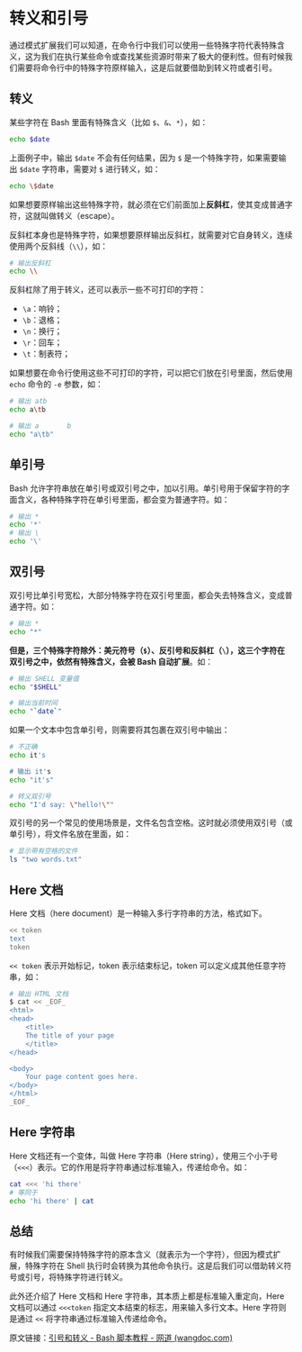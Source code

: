 # 转义和引号

通过模式扩展我们可以知道，在命令行中我们可以使用一些特殊字符代表特殊含义，这为我们在执行某些命令或查找某些资源时带来了极大的便利性。但有时候我们需要将命令行中的特殊字符原样输入，这是后就要借助到转义符或者引号。

## 转义

某些字符在 Bash 里面有特殊含义（比如 `$`、`&`、`*`），如：

```bash
echo $date
```

上面例子中，输出 `$date` 不会有任何结果，因为 `$` 是一个特殊字符，如果需要输出 `$date` 字符串，需要对 `$` 进行转义，如：

```bash
echo \$date
```

如果想要原样输出这些特殊字符，就必须在它们前面加上**反斜杠**，使其变成普通字符，这就叫做转义（escape）。

反斜杠本身也是特殊字符，如果想要原样输出反斜杠，就需要对它自身转义，连续使用两个反斜线（`\\`），如：

```bash
# 输出反斜杠
echo \\
```

反斜杠除了用于转义，还可以表示一些不可打印的字符：

- `\a`：响铃；
- `\b`：退格；
- `\n`：换行；
- `\r`：回车；
- `\t`：制表符；

如果想要在命令行使用这些不可打印的字符，可以把它们放在引号里面，然后使用 `echo` 命令的 `-e` 参数，如：

```bash
# 输出 atb
echo a\tb

# 输出 a       b
echo "a\tb"
```

## 单引号

Bash 允许字符串放在单引号或双引号之中，加以引用。单引号用于保留字符的字面含义，各种特殊字符在单引号里面，都会变为普通字符。如：

```bash
# 输出 *
echo '*'
# 输出 \
echo '\'
```

## 双引号

双引号比单引号宽松，大部分特殊字符在双引号里面，都会失去特殊含义，变成普通字符。如：

```bash
# 输出 *
echo "*"
```

**但是，三个特殊字符除外：美元符号（`$`）、反引号和反斜杠（`\`），这三个字符在双引号之中，依然有特殊含义，会被 Bash 自动扩展**。如：

```bash
# 输出 SHELL 变量值
echo "$SHELL"

# 输出当前时间
echo "`date`"
```

如果一个文本中包含单引号，则需要将其包裹在双引号中输出：

```bash
# 不正确
echo it's

# 输出 it's
echo "it's"

# 转义双引号
echo "I'd say: \"hello!\""
```

双引号的另一个常见的使用场景是，文件名包含空格。这时就必须使用双引号（或单引号），将文件名放在里面，如：

```bash
# 显示带有空格的文件
ls "two words.txt"
```

## Here 文档

Here 文档（here document）是一种输入多行字符串的方法，格式如下。

```bash
<< token
text
token
```

`<< token` 表示开始标记，token 表示结束标记，token 可以定义成其他任意字符串，如：

```bash
# 输出 HTML 文档
$ cat << _EOF_
<html>
<head>
    <title>
    The title of your page
    </title>
</head>

<body>
    Your page content goes here.
</body>
</html>
_EOF_
```

## Here 字符串

Here 文档还有一个变体，叫做 Here 字符串（Here string），使用三个小于号（`<<<`）表示。它的作用是将字符串通过标准输入，传递给命令。如：

```bash
cat <<< 'hi there'
# 等同于
echo 'hi there' | cat
```

## 总结

有时候我们需要保持特殊字符的原本含义（就表示为一个字符），但因为模式扩展，特殊字符在 Shell 执行时会转换为其他命令执行。这是后我们可以借助转义符号或引号，将特殊字符进行转义。

此外还介绍了 Here 文档和 Here 字符串，其本质上都是标准输入重定向，Here 文档可以通过 `<<<token` 指定文本结束的标志，用来输入多行文本。Here 字符则是通过 `<<` 将字符串通过标准输入传递给命令。

原文链接：[引号和转义 - Bash 脚本教程 - 网道 (wangdoc.com)](https://wangdoc.com/bash/quotation.html)